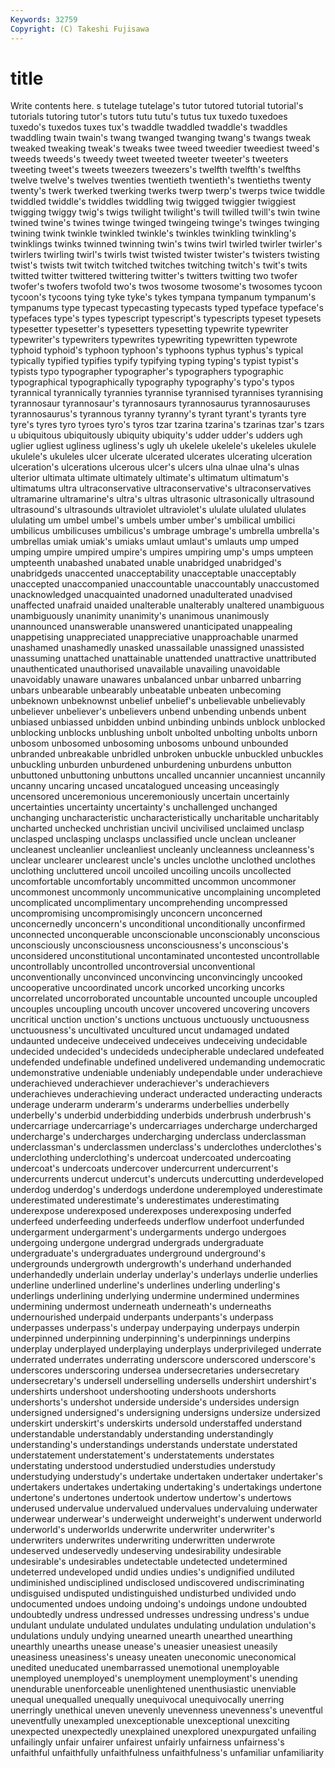 ```yaml
---
Keywords: 32759 
Copyright: (C) Takeshi Fujisawa
---
```


# title

Write contents here.
s tutelage tutelage's tutor tutored tutorial tutorial's tutorials tutoring
tutor's tutors tutu tutu's tutus tux tuxedo tuxedoes tuxedo's tuxedos
tuxes tux's twaddle twaddled twaddle's twaddles twaddling twain twain's twang
twanged twanging twang's twangs tweak tweaked tweaking tweak's tweaks twee
tweed tweedier tweediest tweed's tweeds tweeds's tweedy tweet tweeted tweeter
tweeter's tweeters tweeting tweet's tweets tweezers tweezers's twelfth twelfth's twelfths
twelve twelve's twelves twenties twentieth twentieth's twentieths twenty twenty's twerk
twerked twerking twerks twerp twerp's twerps twice twiddle twiddled twiddle's
twiddles twiddling twig twigged twiggier twiggiest twigging twiggy twig's twigs
twilight twilight's twill twilled twill's twin twine twined twine's twines
twinge twinged twingeing twinge's twinges twinging twining twink twinkle twinkled
twinkle's twinkles twinkling twinkling's twinklings twinks twinned twinning twin's twins
twirl twirled twirler twirler's twirlers twirling twirl's twirls twist twisted
twister twister's twisters twisting twist's twists twit twitch twitched twitches
twitching twitch's twit's twits twitted twitter twittered twittering twitter's twitters
twitting two twofer twofer's twofers twofold two's twos twosome twosome's
twosomes tycoon tycoon's tycoons tying tyke tyke's tykes tympana tympanum
tympanum's tympanums type typecast typecasting typecasts typed typeface typeface's typefaces
type's types typescript typescript's typescripts typeset typesets typesetter typesetter's typesetters
typesetting typewrite typewriter typewriter's typewriters typewrites typewriting typewritten typewrote typhoid
typhoid's typhoon typhoon's typhoons typhus typhus's typical typically typified typifies
typify typifying typing typing's typist typist's typists typo typographer typographer's
typographers typographic typographical typographically typography typography's typo's typos tyrannical tyrannically
tyrannies tyrannise tyrannised tyrannises tyrannising tyrannosaur tyrannosaur's tyrannosaurs tyrannosaurus tyrannosauruses
tyrannosaurus's tyrannous tyranny tyranny's tyrant tyrant's tyrants tyre tyre's tyres
tyro tyroes tyro's tyros tzar tzarina tzarina's tzarinas tzar's tzars
u ubiquitous ubiquitously ubiquity ubiquity's udder udder's udders ugh uglier
ugliest ugliness ugliness's ugly uh ukelele ukelele's ukeleles ukulele ukulele's
ukuleles ulcer ulcerate ulcerated ulcerates ulcerating ulceration ulceration's ulcerations ulcerous
ulcer's ulcers ulna ulnae ulna's ulnas ulterior ultimata ultimate ultimately
ultimate's ultimatum ultimatum's ultimatums ultra ultraconservative ultraconservative's ultraconservatives ultramarine ultramarine's
ultra's ultras ultrasonic ultrasonically ultrasound ultrasound's ultrasounds ultraviolet ultraviolet's ululate
ululated ululates ululating um umbel umbel's umbels umber umber's umbilical
umbilici umbilicus umbilicuses umbilicus's umbrage umbrage's umbrella umbrella's umbrellas umiak
umiak's umiaks umlaut umlaut's umlauts ump umped umping umpire umpired
umpire's umpires umpiring ump's umps umpteen umpteenth unabashed unabated unable
unabridged unabridged's unabridgeds unaccented unacceptability unacceptable unacceptably unaccepted unaccompanied unaccountable
unaccountably unaccustomed unacknowledged unacquainted unadorned unadulterated unadvised unaffected unafraid unaided
unalterable unalterably unaltered unambiguous unambiguously unanimity unanimity's unanimous unanimously unannounced
unanswerable unanswered unanticipated unappealing unappetising unappreciated unappreciative unapproachable unarmed unashamed
unashamedly unasked unassailable unassigned unassisted unassuming unattached unattainable unattended unattractive
unattributed unauthenticated unauthorised unavailable unavailing unavoidable unavoidably unaware unawares unbalanced
unbar unbarred unbarring unbars unbearable unbearably unbeatable unbeaten unbecoming unbeknown
unbeknownst unbelief unbelief's unbelievable unbelievably unbeliever unbeliever's unbelievers unbend unbending
unbends unbent unbiased unbiassed unbidden unbind unbinding unbinds unblock unblocked
unblocking unblocks unblushing unbolt unbolted unbolting unbolts unborn unbosom unbosomed
unbosoming unbosoms unbound unbounded unbranded unbreakable unbridled unbroken unbuckle unbuckled
unbuckles unbuckling unburden unburdened unburdening unburdens unbutton unbuttoned unbuttoning unbuttons
uncalled uncannier uncanniest uncannily uncanny uncaring uncased uncatalogued unceasing unceasingly
uncensored unceremonious unceremoniously uncertain uncertainly uncertainties uncertainty uncertainty's unchallenged unchanged
unchanging uncharacteristic uncharacteristically uncharitable uncharitably uncharted unchecked unchristian uncivil uncivilised
unclaimed unclasp unclasped unclasping unclasps unclassified uncle unclean uncleaner uncleanest
uncleanlier uncleanliest uncleanly uncleanness uncleanness's unclear unclearer unclearest uncle's uncles
unclothe unclothed unclothes unclothing uncluttered uncoil uncoiled uncoiling uncoils uncollected
uncomfortable uncomfortably uncommitted uncommon uncommoner uncommonest uncommonly uncommunicative uncomplaining uncompleted
uncomplicated uncomplimentary uncomprehending uncompressed uncompromising uncompromisingly unconcern unconcerned unconcernedly unconcern's
unconditional unconditionally unconfirmed unconnected unconquerable unconscionable unconscionably unconscious unconsciously unconsciousness
unconsciousness's unconscious's unconsidered unconstitutional uncontaminated uncontested uncontrollable uncontrollably uncontrolled uncontroversial
unconventional unconventionally unconvinced unconvincing unconvincingly uncooked uncooperative uncoordinated uncork uncorked
uncorking uncorks uncorrelated uncorroborated uncountable uncounted uncouple uncoupled uncouples uncoupling
uncouth uncover uncovered uncovering uncovers uncritical unction unction's unctions unctuous
unctuously unctuousness unctuousness's uncultivated uncultured uncut undamaged undated undaunted undeceive
undeceived undeceives undeceiving undecidable undecided undecided's undecideds undecipherable undeclared undefeated
undefended undefinable undefined undelivered undemanding undemocratic undemonstrative undeniable undeniably undependable
under underachieve underachieved underachiever underachiever's underachievers underachieves underachieving underact underacted
underacting underacts underage underarm underarm's underarms underbellies underbelly underbelly's underbid
underbidding underbids underbrush underbrush's undercarriage undercarriage's undercarriages undercharge undercharged undercharge's
undercharges undercharging underclass underclassman underclassman's underclassmen underclass's underclothes underclothes's underclothing
underclothing's undercoat undercoated undercoating undercoat's undercoats undercover undercurrent undercurrent's undercurrents
undercut undercut's undercuts undercutting underdeveloped underdog underdog's underdogs underdone underemployed
underestimate underestimated underestimate's underestimates underestimating underexpose underexposed underexposes underexposing underfed
underfeed underfeeding underfeeds underflow underfoot underfunded undergarment undergarment's undergarments undergo
undergoes undergoing undergone undergrad undergrads undergraduate undergraduate's undergraduates underground underground's
undergrounds undergrowth undergrowth's underhand underhanded underhandedly underlain underlay underlay's underlays
underlie underlies underline underlined underline's underlines underling underling's underlings underlining
underlying undermine undermined undermines undermining undermost underneath underneath's underneaths undernourished
underpaid underpants underpants's underpass underpasses underpass's underpay underpaying underpays underpin
underpinned underpinning underpinning's underpinnings underpins underplay underplayed underplaying underplays underprivileged
underrate underrated underrates underrating underscore underscored underscore's underscores underscoring undersea
undersecretaries undersecretary undersecretary's undersell underselling undersells undershirt undershirt's undershirts undershoot
undershooting undershoots undershorts undershorts's undershot underside underside's undersides undersign undersigned
undersigned's undersigning undersigns undersize undersized underskirt underskirt's underskirts undersold understaffed
understand understandable understandably understanding understandingly understanding's understandings understands understate understated
understatement understatement's understatements understates understating understood understudied understudies understudy understudying
understudy's undertake undertaken undertaker undertaker's undertakers undertakes undertaking undertaking's undertakings
undertone undertone's undertones undertook undertow undertow's undertows underused undervalue undervalued
undervalues undervaluing underwater underwear underwear's underweight underweight's underwent underworld underworld's
underworlds underwrite underwriter underwriter's underwriters underwrites underwriting underwritten underwrote undeserved
undeservedly undeserving undesirability undesirable undesirable's undesirables undetectable undetected undetermined undeterred
undeveloped undid undies undies's undignified undiluted undiminished undisciplined undisclosed undiscovered
undiscriminating undisguised undisputed undistinguished undisturbed undivided undo undocumented undoes undoing
undoing's undoings undone undoubted undoubtedly undress undressed undresses undressing undress's
undue undulant undulate undulated undulates undulating undulation undulation's undulations unduly
undying unearned unearth unearthed unearthing unearthly unearths unease unease's uneasier
uneasiest uneasily uneasiness uneasiness's uneasy uneaten uneconomic uneconomical unedited uneducated
unembarrassed unemotional unemployable unemployed unemployed's unemployment unemployment's unending unendurable unenforceable
unenlightened unenthusiastic unenviable unequal unequalled unequally unequivocal unequivocally unerring unerringly
unethical uneven unevenly unevenness unevenness's uneventful uneventfully unexampled unexceptionable unexceptional
unexciting unexpected unexpectedly unexplained unexplored unexpurgated unfailing unfailingly unfair unfairer
unfairest unfairly unfairness unfairness's unfaithful unfaithfully unfaithfulness unfaithfulness's unfamiliar unfamiliarity
